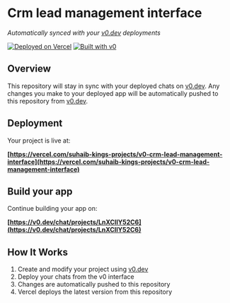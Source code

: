# Crm lead management interface

*Automatically synced with your [v0.dev](https://v0.dev) deployments*

[![Deployed on Vercel](https://img.shields.io/badge/Deployed%20on-Vercel-black?style=for-the-badge&logo=vercel)](https://vercel.com/suhaib-kings-projects/v0-crm-lead-management-interface)
[![Built with v0](https://img.shields.io/badge/Built%20with-v0.dev-black?style=for-the-badge)](https://v0.dev/chat/projects/LnXCIlY52C6)

## Overview

This repository will stay in sync with your deployed chats on [v0.dev](https://v0.dev).
Any changes you make to your deployed app will be automatically pushed to this repository from [v0.dev](https://v0.dev).

## Deployment

Your project is live at:

**[https://vercel.com/suhaib-kings-projects/v0-crm-lead-management-interface](https://vercel.com/suhaib-kings-projects/v0-crm-lead-management-interface)**

## Build your app

Continue building your app on:

**[https://v0.dev/chat/projects/LnXCIlY52C6](https://v0.dev/chat/projects/LnXCIlY52C6)**

## How It Works

1. Create and modify your project using [v0.dev](https://v0.dev)
2. Deploy your chats from the v0 interface
3. Changes are automatically pushed to this repository
4. Vercel deploys the latest version from this repository